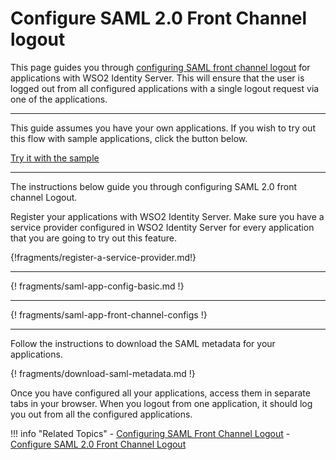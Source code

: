 # Configure SAML 2.0 Front Channel logout

This page guides you through [configuring SAML front channel logout](insert-link) for applications with WSO2 Identity Server. This will ensure that the user is logged out from all configured applications with a single logout request via one of the applications. 

---

This guide assumes you have your own applications. If you wish to try out this flow with sample applications, click the button below. 

<a class="samplebtn_a" href="../../../quick-starts/saml-front-channel-logout" rel="nofollow noopener">Try it with the sample</a>

---

The instructions below guide you through configuring SAML 2.0 front channel Logout. 

Register your applications with WSO2 Identity Server. Make sure you have a service provider configured in WSO2 Identity Server for every application that you are going to try out this feature.  

{!fragments/register-a-service-provider.md!}

---

{! fragments/saml-app-config-basic.md !}

---

{! fragments/saml-app-front-channel-configs !}


--- 

Follow the instructions to download the SAML metadata for your applications. 

{! fragments/download-saml-metadata.md !}

Once you have configured all your applications, access them in separate tabs in your browser. When you logout from one application, it should log you out from all the configured applications. 

!!! info "Related Topics"
    -   [Configuring SAML Front Channel Logout](insert-link)
    -   [Configure SAML 2.0 Front Channel Logout](../../../quick-starts/saml-front-channel-logout)